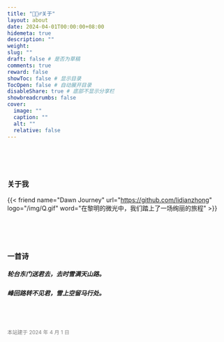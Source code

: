 ```yaml
---
title: "🙋🏻‍♂️关于"
layout: about
date: 2024-04-01T00:00:00+08:00
hidemeta: true
description: ""
weight:
slug: ""
draft: false # 是否为草稿
comments: true
reward: false
showToc: false # 显示目录
TocOpen: false # 自动展开目录
disableShare: true # 底部不显示分享栏
showbreadcrumbs: false
cover:
  image: ""
  caption: ""
  alt: ""
  relative: false
---
```


<br><br><br>

<h3>关于我</h3>

<div class="friend">

{{< friend name="Dawn Journey" url="https://github.com/lidianzhong" logo="/img/Q.gif" word="在黎明的微光中，我们踏上了一场绚丽的旅程" >}}

</div>

<br><br><br>

<h3>一首诗</h3>
<h5>轮台东门送君去，去时雪满天山路。</h5>
<h5>峰回路转不见君，雪上空留马行处。</h5>

<br>

<br>

<sub><font color="gray">本站建于 2024 年 4 月 1 日</font></sub>
